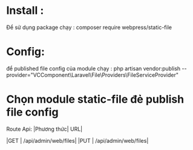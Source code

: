# Install :

Để sử dụng package chạy : composer require webpress/static-file

# Config:

để published file config của module chạy :
php artisan vendor:publish --provider="VCComponent\Laravel\File\Providers\FileServiceProvider"

# Chọn module static-file đẻ publish file config

Route Api:
|Phương thức| URL|

|GET | /api/admin/web/files|
|PUT | /api/admin/web/files|
